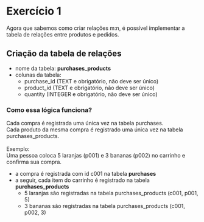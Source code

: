 # Exercício 1
Agora que sabemos como criar relações m:n, é possível implementar a tabela de relações entre produtos e pedidos.<br>

## Criação da tabela de relações
- nome da tabela: **purchases_products**
- colunas da tabela:
  - purchase_id (TEXT e obrigatório, não deve ser único)
  - product_id (TEXT e obrigatório, não deve ser único)
  - quantity (INTEGER e obrigatório, não deve ser único)

### Como essa lógica funciona?
Cada compra é registrada uma única vez na tabela purchases. <br>
Cada produto da mesma compra é registrado uma única vez na tabela purchases_products. <br><br>
Exemplo: <br>
Uma pessoa coloca 5 laranjas (p001) e 3 bananas (p002) no carrinho e confirma sua compra.

- a compra é registrada com id c001 na tabela **purchases**
- a seguir, cada item do carrinho é registrado na tabela **purchases_products**
  - 5 laranjas são registradas na tabela purchases_products (c001, p001, 5)
  - 3 bananas são registradas na tabela purchases_products (c001, p002, 3)
